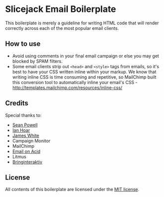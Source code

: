 # Slicejack Email Boilerplate
This boilerplate is merely a guideline for writing HTML code that will render correctly across each of the most popular email clients.

## How to use
- Avoid using comments in your final email campaign or else you may get blocked by SPAM filters.
- Some email clients strip out `<head>` and `<style>` tags from emails, so it's best to have your CSS written inline within your markup. We know that writing inline CSS is time consuming and repetitive, so MailChimp built this conversion tool to automatically inline your email's CSS - http://templates.mailchimp.com/resources/inline-css/

## Credits
Special thanks to: 
- [Sean Powell](https://github.com/seanpowell/Email-Boilerplate)
- [Ian Hoar](http://www.ianhoar.com/)
- [James White](https://blog.jmwhite.co.uk)
- Campaign Monitor
- MailChimp
- [Email on Acid](http://www.emailology.org/#1)
- Litmus
- [Bringinteraktiv](http://removebluelinks.com)

## License
All contents of this boilerplate are licensed under the [MIT license](https://github.com/Slicejack/slicejack-email-boilerplate/blob/master/LICENSE).